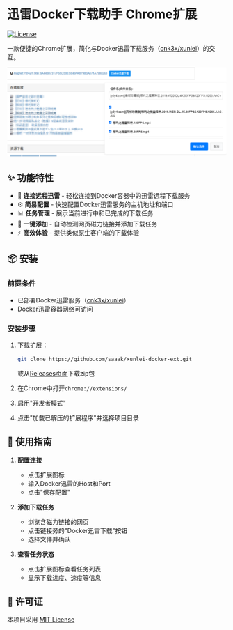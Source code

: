 # 迅雷Docker下载助手 Chrome扩展

[![License](https://img.shields.io/badge/license-MIT-blue.svg)](LICENSE)

一款便捷的Chrome扩展，简化与Docker迅雷下载服务（[cnk3x/xunlei](https://github.com/cnk3x/xunlei)）的交互。

![扩展截图](assets/screenshot.png)

## ✨ 功能特性

- 🐳 **连接远程迅雷** - 轻松连接到Docker容器中的迅雷远程下载服务
- ⚙️ **简易配置** - 快速配置Docker迅雷服务的主机地址和端口
- 📊 **任务管理** - 展示当前进行中和已完成的下载任务
- 🔗 **一键添加** - 自动检测网页磁力链接并添加下载任务
- ⚡ **高效体验** - 提供类似原生客户端的下载体验

## 📦 安装

### 前提条件
- 已部署Docker迅雷服务（[cnk3x/xunlei](https://github.com/cnk3x/xunlei)）
- Docker迅雷容器网络可访问

### 安装步骤
1. 下载扩展：
   ```bash
   git clone https://github.com/saaak/xunlei-docker-ext.git
   ```
   或从[Releases页面](https://github.com/saaak/xunlei-docker-ext/releases)下载zip包

2. 在Chrome中打开`chrome://extensions/`

3. 启用"开发者模式"

4. 点击"加载已解压的扩展程序"并选择项目目录

## 🚀 使用指南

1. **配置连接**
   - 点击扩展图标
   - 输入Docker迅雷的Host和Port
   - 点击"保存配置"

2. **添加下载任务**
   - 浏览含磁力链接的网页
   - 点击链接旁的"Docker迅雷下载"按钮
   - 选择文件并确认

3. **查看任务状态**
   - 点击扩展图标查看任务列表
   - 显示下载进度、速度等信息


## 📜 许可证

本项目采用 [MIT License](LICENSE)
